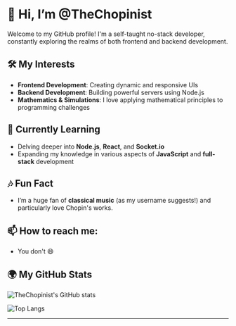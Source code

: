 # 👋 Hi, I’m @TheChopinist

Welcome to my GitHub profile! I'm a self-taught no-stack developer, constantly exploring the realms of both frontend and backend development.

## 🛠️ My Interests
- **Frontend Development**: Creating dynamic and responsive UIs
- **Backend Development**: Building powerful servers using Node.js
- **Mathematics & Simulations**: I love applying mathematical principles to programming challenges

## 🌱 Currently Learning
- Delving deeper into **Node.js**, **React**, and **Socket.io**
- Expanding my knowledge in various aspects of **JavaScript** and **full-stack** development

## 🎶 Fun Fact
- I’m a huge fan of **classical music** (as my username suggests!) and particularly love Chopin's works.

## 📫 How to reach me: 
- You don't 😄

## 🌍 My GitHub Stats

![TheChopinist's GitHub stats](https://github-readme-stats.vercel.app/api?username=TheChopinist&show_icons=true&theme=radical)

![Top Langs](https://github-readme-stats.vercel.app/api/top-langs/?username=TheChopinist&layout=compact&theme=radical)

---
